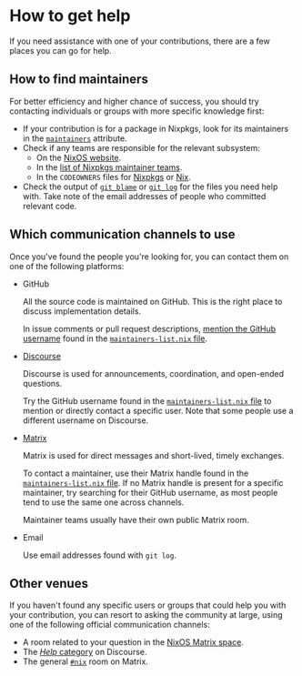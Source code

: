 # How to get help

If you need assistance with one of your contributions, there are a few places you
can go for help.

## How to find maintainers

For better efficiency and higher chance of success, you should try contacting individuals or groups with more specific knowledge first:

- If your contribution is for a package in Nixpkgs, look for its maintainers in the
  [`maintainers`](https://nixos.org/manual/nixpkgs/stable/#var-meta-maintainers)
  attribute.
- Check if any teams are responsible for the relevant subsystem:
  - On the [NixOS website](https://nixos.org/community/#governance-teams).
  - In the [list of Nixpkgs maintainer teams](https://github.com/NixOS/nixpkgs/blob/master/maintainers/team-list.nix).
  - In the `CODEOWNERS` files for [Nixpkgs](https://github.com/NixOS/nixpkgs/blob/master/.github/CODEOWNERS) or
    [Nix](https://github.com/NixOS/nix/blob/master/.github/CODEOWNERS).
- Check the output of [`git blame`](https://git-scm.com/docs/git-blame) or [`git log`](https://www.git-scm.com/docs/git-log) for the files you need help with.
  Take note of the email addresses of people who committed relevant code.

## Which communication channels to use

Once you've found the people you're looking for, you can contact them on one of the following platforms:

- GitHub

  All the source code is maintained on GitHub.
  This is the right place to discuss implementation details.

  In issue comments or pull request descriptions, [mention the GitHub username](https://docs.github.com/en/get-started/writing-on-github/getting-started-with-writing-and-formatting-on-github/basic-writing-and-formatting-syntax#mentioning-people-and-teams) found in the [`maintainers-list.nix` file][maintainers-list].

- [Discourse](https://discourse.nixos.org)

  Discourse is used for announcements, coordination, and open-ended questions.

  Try the GitHub username found in the [`maintainers-list.nix` file][maintainers-list] to mention or directly contact a specific user.
  Note that some people use a different username on Discourse.

- [Matrix]

  Matrix is used for direct messages and short-lived, timely exchanges.

  To contact a maintainer, use their Matrix handle found in the [`maintainers-list.nix` file][maintainers-list].
  If no Matrix handle is present for a specific maintainer, try searching for their GitHub username, as most people tend to use the same one across channels.

  Maintainer teams usually have their own public Matrix room.

- Email

  Use email addresses found with `git log`.

## Other venues

If you haven't found any specific users or groups that could help you with your
contribution, you can resort to asking the community at large, using one of the following official
communication channels:

- A room related to your question in the [NixOS Matrix space][matrix].
- The [*Help* category](https://discourse.nixos.org/c/learn/9) on Discourse.
- The general [`#nix`](https://matrix.to/#/#nix:nixos.org) room on Matrix.

[matrix]: https://matrix.to/#/#community:nixos.org
[maintainers-list]: https://github.com/NixOS/nixpkgs/blob/master/maintainers/maintainer-list.nix
